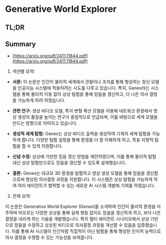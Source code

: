 # Generative World Explorer
## TL;DR
## Summary
- [https://arxiv.org/pdf/2411.11844.pdf](https://arxiv.org/pdf/2411.11844.pdf)

1. 섹션별 요약:

- **서론:**
  이 논문은 인간이 물리적 세계에서 관찰이나 조치를 통해 형성하는 정신 모델을 인공지능 시스템에 적용하려는 시도를 다루고 있습니다. 특히, Genex라는 시스템을 통해 물리적 이동 없이 상상 탐험을 통해 믿음을 갱신하고, 더 나은 의사 결정을 가능하게 하려 하였습니다.

- **관련 연구:**
  생성 비디오 모델, 특히 변형 확산 모델을 이용해 네트워크 환경에서 영상 생성의 품질을 높이는 연구가 중점적으로 언급되며, 이를 바탕으로 세계 모델을 만드는 방향으로 이어지고 있습니다.

- **생성적 세계 탐험:**
  Genex는 상상 비디오 출력을 생성하여 기계의 세계 탐험을 가능하게 합니다. 다양한 탐험 설정을 통해 환경을 더 잘 이해하게 하고, 목표 지향적 탐험을 할 수 있게 지원합니다.

- **신념 수정:**
  상상에 기반한 믿음 갱신 방법을 제안하였으며, 이를 통해 물리적 탐험 대신 상상 탐험만으로도 믿음을 갱신할 수 있도록 설계했습니다.

- **결론:**
  Genex는 대규모 3D 환경을 탐험하고 영상 생성 모델을 통해 믿음을 갱신함으로써 향상된 의사결정 과정을 지원합니다. 이 시스템은 상상 탐험을 가능하게 하여 여러 에이전트가 협력할 수 있는 새로운 AI 시스템 개발에 기여를 하였습니다.

2. 전체 요약:

이 논문은 Generative World Explorer (Genex)를 소개하여 인간이 물리적 환경을 마주하며 떠오르는 다양한 상상을 통해 실제 행동 없이도 믿음을 갱신하게 하고, 보다 나은 결정을 내리게 하는 기술을 개발했습니다. 특히 멀티 에이전트 시나리오에서 상상 기반으로 믿음을 수정하고 상상된 비디오로 의사결정 과정을 개선할 수 있음을 입증했습니다. 이를 통해 AI 시스템이 인간처럼 직접적이 아닌 탐험을 통해 형성된 인지적 능력으로 의사 결정을 수행할 수 있는 가능성을 보여줍니다.
